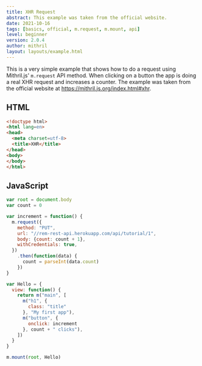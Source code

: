 ```yaml
---
title: XHR Request
abstract: This example was taken from the official website.
date: 2021-10-16
tags: [basics, official, m.request, m.mount, api]
level: beginner
version: 2.0.4
author: mithril
layout: layouts/example.html
---
```


This is a very simple example that shows how to do a request using Mithril.js' `m.request` API method.
When clicking on a button the app is doing a real XHR request and increases a counter.
The example was taken from the official website at <https://mithril.js.org/index.html#xhr>.

## HTML

~~~html
<!doctype html>
<html lang=en>
<head>
  <meta charset=utf-8>
  <title>XHR</title>
</head>
<body>
</body>
</html>
~~~

## JavaScript

~~~js
var root = document.body
var count = 0

var increment = function() {
  m.request({
    method: "PUT",
    url: "//rem-rest-api.herokuapp.com/api/tutorial/1",
    body: {count: count + 1},
    withCredentials: true,
  })
    .then(function(data) {
      count = parseInt(data.count)
    })
}

var Hello = {
  view: function() {
    return m("main", [
      m("h1", {
        class: "title"
      }, "My first app"),
      m("button", {
        onclick: increment
      }, count + " clicks"),
    ])
  }
}

m.mount(root, Hello)
~~~
